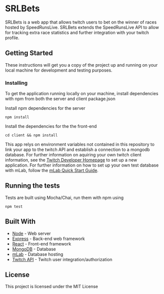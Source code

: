 # SRLBets

SRLBets is a web app that allows twitch users to bet on the winner of races hosted by SpeedRunsLive. SRLBets extends the SpeedRunsLive API
to allow for tracking extra race statistics and further integration with your twitch profile.

## Getting Started

These instructions will get you a copy of the project up and running on your local machine for development and testing purposes.

### Installing

To get the application running locally on your machine, install dependencies with npm from both the server and client package.json

Install npm dependencies for the server

```
npm install
```

Install the dependencies for the the front-end

```
cd client && npm install
```

This app relys on environment variables not contained in this repository to link your app to the twitch API and establish a connection to a mongodb database. For further information on aquiring your own twitch client information, see the [Twitch Developer Homepage](https://dev.twitch.tv/) to set up a new application. For further information on how to set up your own test database with mLab, follow the [mLab Quick Start Guide](https://docs.mlab.com/).

## Running the tests

Tests are built using Mocha/Chai, run them with npm using

```
npm test
```

## Built With

-   [Node](https://nodejs.org/en/docs/) - Web server
-   [Express](https://expressjs.com/en/api.html) - Back-end web framework
-   [React](https://reactjs.org/docs/getting-started.html) - Front-end framework
-   [MongoDB](https://docs.mongodb.com/) - Database
-   [mLab](https://docs.mlab.com/) - Database hosting
-   [Twitch API](https://dev.twitch.tv/docs/api/) - Twitch user integration/authorization

## License

This project is licensed under the MIT License
